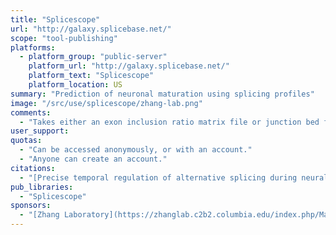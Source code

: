 ```yaml
---
title: "Splicescope"
url: "http://galaxy.splicebase.net/"
scope: "tool-publishing"
platforms:
  - platform_group: "public-server"
    platform_url: "http://galaxy.splicebase.net/"
    platform_text: "Splicescope"
    platform_location: US
summary: "Prediction of neuronal maturation using splicing profiles"
image: "/src/use/splicescope/zhang-lab.png"
comments:
  - "Takes either an exon inclusion ratio matrix file or junction bed files from multiple samples as input and outputs a zip file including prediction results, PCA analysis results and a PCA plot based on reference samples and an html file to summarize the prediction."
user_support:
quotas:
  - "Can be accessed anonymously, or with an account."
  - "Anyone can create an account."
citations:
  - "[Precise temporal regulation of alternative splicing during neural development](https://doi.org/10.1101/247601), Sebastien M Weyn-Vanhentenryck, Huijuan Feng, Dmytro Ustianenko, Rachel Duffie, Qinghong Yan, Martin Jacko, Jose C Martinez, Marianne Goodwin, Xuegong Zhang, Ulrich Hengst, Stavros Lomvardas, Maurice S Swanson, Chaolin Zhang. *bioRxiv* 247601; doi: 10.1101/247601"
pub_libraries:
  - "Splicescope"
sponsors:
  - "[Zhang Laboratory](https://zhanglab.c2b2.columbia.edu/index.php/Main_Page), Department of Systems Biology, the Department of Biochemistry and Molecular Biophysics, and the Motor Neuron Center at Columbia University Medical Center"
---
```

